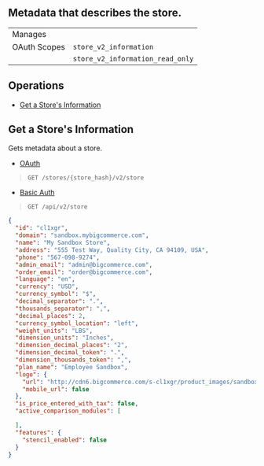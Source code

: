 ## Metadata that describes the store.

|||
|---|---|
| Manages |
| OAuth Scopes | `store_v2_information`
||`store_v2_information_read_only`

## Operations

*   [Get a Store's Information](#get-a-store-s-information)

## Get a Store's Information

Gets metadata about a store.

*   [OAuth](#get-a-store-s-information-oauth)
>`GET /stores/{store_hash}/v2/store`
*   [Basic Auth](#get-a-store-s-information-basic)
>`GET /api/v2/store`

```json
{
  "id": "cl1xgr",
  "domain": "sandbox.mybigcommerce.com",
  "name": "My Sandbox Store",
  "address": "555 Test Way, Quality City, CA 94109, USA",
  "phone": "567-098-9274",
  "admin_email": "admin@bigcommerce.com",
  "order_email": "order@bigcommerce.com",
  "language": "en",
  "currency": "USD",
  "currency_symbol": "$",
  "decimal_separator": ".",
  "thousands_separator": ",",
  "decimal_places": 2,
  "currency_symbol_location": "left",
  "weight_units": "LBS",
  "dimension_units": "Inches",
  "dimension_decimal_places": "2",
  "dimension_decimal_token": ".",
  "dimension_thousands_token": ",",
  "plan_name": "Employee Sandbox",
  "logo": {
    "url": "http://cdn6.bigcommerce.com/s-cl1xgr/product_images/sandbox_logo_lp_1410899221__28020.jpg",
    "mobile_url": false
  },
  "is_price_entered_with_tax": false,
  "active_comparison_modules": [

  ],
  "features": {
    "stencil_enabled": false
  }
}
```
